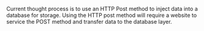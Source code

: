 Current thought process is to use an HTTP Post method to inject data into a database for storage. Using the HTTP post method will require a website to service the POST method and transfer data to the database layer.